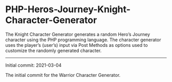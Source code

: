 # PHP-Heros-Journey-Knight-Character-Generator
The Knight Character Generator generates a random Hero’s Journey character using the PHP programming language. The character generator uses the player’s (user’s) input via Post Methods as options used to customize the randomly generated character.

----------------


Initial commit: 2021-03-04

The initial commit for the Warrior Character Generator.
